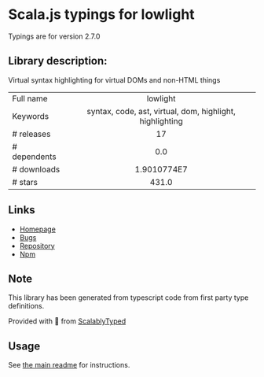 
# Scala.js typings for lowlight

Typings are for version 2.7.0

## Library description:
Virtual syntax highlighting for virtual DOMs and non-HTML things

|                    |                 |
| ------------------ | :-------------: |
| Full name          | lowlight |
| Keywords           | syntax, code, ast, virtual, dom, highlight, highlighting |
| # releases         | 17 |
| # dependents       | 0.0 |
| # downloads        | 1.9010774E7 |
| # stars            | 431.0 |

## Links
- [Homepage](https://github.com/wooorm/lowlight#readme)
- [Bugs](https://github.com/wooorm/lowlight/issues)
- [Repository](https://github.com/wooorm/lowlight)
- [Npm](https://www.npmjs.com/package/lowlight)
    


## Note
This library has been generated from typescript code from first party type definitions.

Provided with :purple_heart: from [ScalablyTyped](https://github.com/oyvindberg/ScalablyTyped)

## Usage
See [the main readme](../../readme.md) for instructions.


